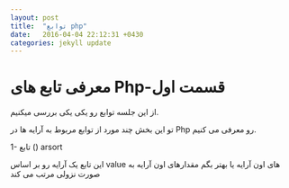 ```yaml
---
layout: post
title:  "توابع php"
date:   2016-04-04 22:12:31 +0430
categories: jekyll update
---
```


# معرفی تابع های Php-قسمت اول

از این جلسه توابع رو یکی یکی بررسی میکنیم.

تو این بخش چند مورد از توابع مربوط به آرایه ها در Php رو معرفی می کنیم.

 

1- تابع  () arsort

این تابع یک آرایه رو بر اساس value های اون آرایه یا بهتر بگم مقدارهای اون آرایه به صورت نزولی مرتب می کند

